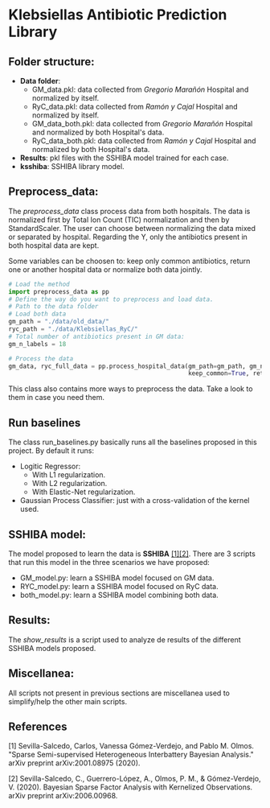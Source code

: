 # Klebsiellas Antibiotic Prediction Library

## Folder structure:

- **Data folder**:
    - GM_data.pkl: data collected from _Gregorio Marañón_ Hospital and normalized by itself.
    - RyC_data.pkl: data collected from _Ramón y Cajal_ Hospital and normalized by itself.
    - GM_data_both.pkl: data collected from _Gregorio Marañón_ Hospital and normalized by both Hospital's data.
    - RyC_data_both.pkl: data collected from _Ramón y Cajal_ Hospital and normalized by both Hospital's data.
- **Results**: pkl files with the SSHIBA model trained for each case.
- **ksshiba**: SSHIBA library model.
    
## Preprocess_data:
The _preprocess_data_ class process data from both hospitals. The data is normalized first
by Total Ion Count (TIC) normalization and then by StandardScaler. The user can choose between
normalizing the data mixed or separated by hospital. Regarding the Y, only the antibiotics
present in both hospital data are kept. 

Some variables can be choosen to: keep only common antibiotics, return one or another hospital data 
or normalize both data jointly.
````python
# Load the method
import preprocess_data as pp
# Define the way do you want to preprocess and load data.
# Path to the data folder
# Load both data
gm_path = "./data/old_data/"
ryc_path = "./data/Klebsiellas_RyC/"
# Total number of antibiotics present in GM data:
gm_n_labels = 18

# Process the data
gm_data, ryc_full_data = pp.process_hospital_data(gm_path=gm_path, gm_n_labels=gm_n_labels, ryc_path=ryc_path,
                                                  keep_common=True, return_GM=True, return_RYC=True, norm_both=True)
````

This class also contains more ways to preprocess the data. Take a look to them in case you need them.

## Run baselines
The class run_baselines.py basically runs all the baselines proposed in this project. By default it runs:
- Logitic Regressor:
    - With L1 regularization.
    - With L2 regularization.
    - With Elastic-Net regularization.
- Gaussian Process Classifier: just with a cross-validation of the kernel used.

## SSHIBA model:
The model proposed to learn the data is **SSHIBA** [[1]](#1)[[2]](#2). There are 3 scripts that run this model
in the three scenarios we have proposed:
* GM_model.py: learn a SSHIBA model focused on GM data.
* RYC_model.py: learn a SSHIBA model focused on RyC data.
* both_model.py: learn a SSHIBA model combining both data. 

## Results:
The _show_results_ is a script used to analyze de results of the different SSHIBA models proposed.

## Miscellanea:

All scripts not present in previous sections are miscellanea used to simplify/help the other main scripts.


## References
<a id="1">[1]</a>
Sevilla-Salcedo, Carlos, Vanessa Gómez-Verdejo, and Pablo M. Olmos. 
"Sparse Semi-supervised Heterogeneous Interbattery Bayesian Analysis." 
arXiv preprint arXiv:2001.08975 (2020).

<a id="2">[2]</a>
Sevilla-Salcedo, C., Guerrero-López, A., Olmos, P. M., & Gómez-Verdejo, V. (2020). 
Bayesian Sparse Factor Analysis with Kernelized Observations. 
arXiv preprint arXiv:2006.00968.